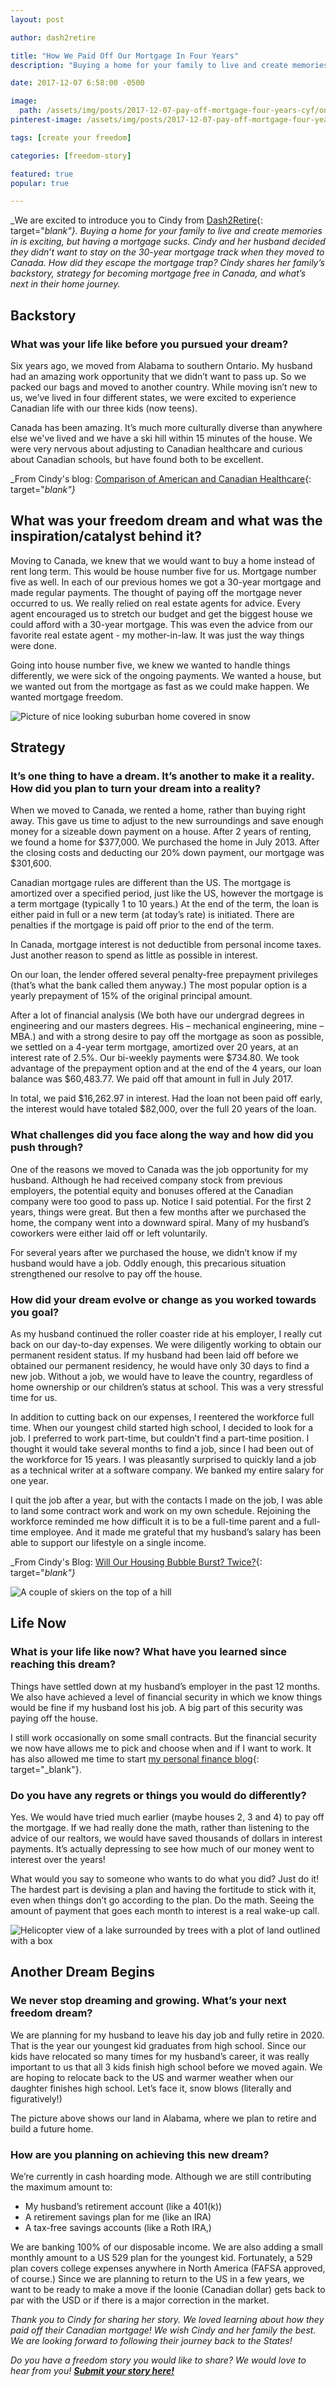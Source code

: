 ```yaml
---
layout: post

author: dash2retire

title: "How We Paid Off Our Mortgage In Four Years"
description: "Buying a home for your family to live and create memories in is exciting, but having a mortgage sucks. Cindy and her husband decided they didn’t want to stay on the 30-year mortgage track when they moved to Canada"

date: 2017-12-07 6:58:00 -0500

image:
  path: /assets/img/posts/2017-12-07-pay-off-mortgage-four-years-cyf/on-a-boat.jpg
pinterest-image: /assets/img/posts/2017-12-07-pay-off-mortgage-four-years-cyf/four-years-mortgage-freedom.png

tags: [create your freedom]

categories: [freedom-story]

featured: true
popular: true

---
```


_We are excited to introduce you to Cindy from [Dash2Retire](http://www.dash2retire.com/){: target="_blank"}. Buying a home for your family to live and create memories in is exciting, but having a mortgage sucks. Cindy and her husband decided they didn’t want to stay on the 30-year mortgage track when they moved to Canada. How did they escape the mortgage trap? Cindy shares her family’s backstory, strategy for becoming mortgage free in Canada, and what’s next in their home journey._

## Backstory

### What was your life like before you pursued your dream?

Six years ago, we moved from Alabama to southern Ontario. My husband had an amazing work opportunity that we didn’t want to pass up. So we packed our bags and moved to another country.  While moving isn’t new to us, we’ve lived in four different states, we were excited to experience Canadian life with our three kids (now teens).

Canada has been amazing. It’s much more culturally diverse than anywhere else we've lived and we have a ski hill within 15 minutes of the house. We were very nervous about adjusting to Canadian healthcare and curious about Canadian schools, but have found both to be excellent.

_From Cindy's blog: [Comparison of American and Canadian Healthcare](http://www.dash2retire.com/2017/10/23/single-payer-healthcare-painful-painless-firsthand-comparison-american-canadian-healthcare/){: target="_blank"}_

## What was your freedom dream and what was the inspiration/catalyst behind it?

Moving to Canada, we knew that we would want to buy a home instead of rent long term. This would be house number five for us. Mortgage number five as well. In each of our previous homes we got a 30-year mortgage and made regular payments. The thought of paying off the mortgage never occurred to us. We really relied on real estate agents for advice. Every agent encouraged us to stretch our budget and get the biggest house we could afford with a 30-year mortgage. This was even the advice from our favorite real estate agent - my mother-in-law. It was just the way things were done.

Going into house number five, we knew we wanted to handle things differently, we were sick of the ongoing payments. We wanted a house, but we wanted out from the mortgage as fast as we could make happen. We wanted mortgage freedom.

![Picture of nice looking suburban home covered in snow]({{site.url}}/assets/img/posts/2017-12-07-pay-off-mortgage-four-years-cyf/house.jpg)

## Strategy

### It’s one thing to have a dream. It’s another to make it a reality. How did you plan to turn your dream into a reality?

When we moved to Canada, we rented a home, rather than buying right away. This gave us time to adjust to the new surroundings and save enough money for a sizeable down payment on a house. After 2 years of renting, we found a home for $377,000. We purchased the home in July 2013. After the closing costs and deducting our 20% down payment, our mortgage was $301,600.

Canadian mortgage rules are different than the US. The mortgage is amortized over a specified period, just like the US, however the mortgage is a term mortgage (typically 1 to 10 years.) At the end of the term, the loan is either paid in full or a new term (at today’s rate) is initiated. There are penalties if the mortgage is paid off prior to the end of the term.

In Canada, mortgage interest is not deductible from personal income taxes. Just another reason to spend as little as possible in interest.

On our loan, the lender offered several penalty-free prepayment privileges (that’s what the bank called them anyway.) The most popular option is a yearly prepayment of 15% of the original principal amount.

After a lot of financial analysis (We both have our undergrad degrees in engineering and our masters degrees. His – mechanical engineering, mine – MBA.) and with a strong desire to pay off the mortgage as soon as possible, we settled on a 4-year term mortgage, amortized over 20 years, at an interest rate of 2.5%. Our bi-weekly payments were $734.80. We took advantage of the prepayment option and at the end of the 4 years, our loan balance was $60,483.77. We paid off that amount in full in July 2017.

In total, we paid $16,262.97 in interest. Had the loan not been paid off early, the interest would have totaled $82,000, over the full 20 years of the loan.

### What challenges did you face along the way and how did you push through?

One of the reasons we moved to Canada was the job opportunity for my husband. Although he had received company stock from previous employers, the potential equity and bonuses offered at the Canadian company were too good to pass up. Notice I said potential. For the first 2 years, things were great. But then a few months after we purchased the home, the company went into a downward spiral. Many of my husband’s coworkers were either laid off or left voluntarily.

For several years after we purchased the house, we didn’t know if my husband would have a job. Oddly enough, this precarious situation strengthened our resolve to pay off the house.

### How did your dream evolve or change as you worked towards you goal?

As my husband continued the roller coaster ride at his employer, I really cut back on our day-to-day expenses. We were diligently working to obtain our permanent resident status. If my husband had been laid off before we obtained our permanent residency, he would have only 30 days to find a new job. Without a job, we would have to leave the country, regardless of home ownership or our children’s status at school. This was a very stressful time for us.

In addition to cutting back on our expenses, I reentered the workforce full time. When our youngest child started high school, I decided to look for a job. I preferred to work part-time, but couldn’t find a part-time position. I thought it would take several months to find a job, since I had been out of the workforce for 15 years. I was pleasantly surprised to quickly land a job as a technical writer at a software company. We banked my entire salary for one year.

I quit the job after a year, but with the contacts I made on the job, I was able to land some contract work and work on my own schedule. Rejoining the workforce reminded me how difficult it is to be a full-time parent and a full-time employee. And it made me grateful that my husband’s salary has been able to support our lifestyle on a single income.

_From Cindy's Blog: [Will Our Housing Bubble Burst? Twice?](http://www.dash2retire.com/2017/11/09/housingbubble/){: target="_blank"}_

![A couple of skiers on the top of a hill]({{site.url}}/assets/img/posts/2017-12-07-pay-off-mortgage-four-years-cyf/skiing.jpg)

## Life Now

### What is your life like now? What have you learned since reaching this dream?

Things have settled down at my husband’s employer in the past 12 months. We also have achieved a level of financial security in which we know things would be fine if my husband lost his job. A big part of this security was paying off the house.

I still work occasionally on some small contracts. But the financial security we now have allows me to pick and choose when and if I want to work. It has also allowed me time to start [my personal finance blog](http://www.dash2retire.com/start/){: target="_blank"}.

### Do you have any regrets or things you would do differently?

Yes. We would have tried much earlier (maybe houses 2, 3 and 4) to pay off the mortgage. If we had really done the math, rather than listening to the advice of our realtors, we would have saved thousands of dollars in interest payments. It’s actually depressing to see how much of our money went to interest over the years!

What would you say to someone who wants to do what you did?
Just do it! The hardest part is devising a plan and having the fortitude to stick with it, even when things don’t go according to the plan. Do the math. Seeing the amount of payment that goes each month to interest is a real wake-up call.

![Helicopter view of a lake surrounded by trees with a plot of land outlined with a box]({{site.url}}/assets/img/posts/2017-12-07-pay-off-mortgage-four-years-cyf/lake-lot.jpg)

## Another Dream Begins

### We never stop dreaming and growing. What’s your next freedom dream?

We are planning for my husband to leave his day job and fully retire in 2020. That is the year our youngest kid graduates from high school. Since our kids have relocated so many times for my husband’s career, it was really important to us that all 3 kids finish high school before we moved again. We are hoping to relocate back to the US and warmer weather when our daughter finishes high school. Let’s face it, snow blows (literally and figuratively!)

The picture above shows our land in Alabama, where we plan to retire and build a future home.

### How are you planning on achieving this new dream?

We’re currently in cash hoarding mode. Although we are still contributing the maximum amount to:

- My husband’s retirement account (like a 401(k))
- A retirement savings plan for me (like an IRA)
- A tax-free savings accounts (like a Roth IRA,)

We are banking 100% of our disposable income. We are also adding a small monthly amount to a US 529 plan for the youngest kid. Fortunately, a 529 plan covers college expenses anywhere in North America (FAFSA approved, of course.) Since we are planning to return to the US in a few years, we want to be ready to make a move if the loonie (Canadian dollar) gets back to par with the USD or if there is a major correction in the market.

_Thank you to Cindy for sharing her story. We loved learning about how they paid off their Canadian mortgage! We wish Cindy and her family the best. We are looking forward to following their journey back to the States!_

_Do you have a freedom story you would like to share? We would love to hear from you!_ ___[Submit your story here!]({{site.url}}/contact/#guest-posts)___
